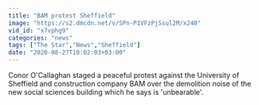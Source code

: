 ```yaml
---
title: "BAM protest Sheffield"
image: "https://s2.dmcdn.net/v/SPn-P1VFzPjSsul2M/x240"
vid_id: "x7vphg9"
categories: "news"
tags: ["The Star","News","Sheffield"]
date: "2020-08-27T10:02:03+03:00"
---
```

Conor O'Callaghan staged a peaceful protest against the University of Sheffield and construction company BAM over the demolition noise of the new social sciences building which he says is 'unbearable'.
